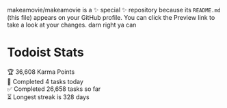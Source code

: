 makeamovie/makeamovie is a ✨ special ✨ repository because its `README.md` (this file) appears on your GitHub profile.
You can click the Preview link to take a look at your changes. darn right ya can

# Todoist Stats

<!-- TODO-IST:START -->
🏆  36,608 Karma Points           
🌸  Completed 4 tasks today           
✅  Completed 26,658 tasks so far           
⏳  Longest streak is 328 days
<!-- TODO-IST:END -->